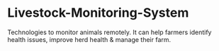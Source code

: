 # Livestock-Monitoring-System
Technologies to monitor animals remotely. It can help farmers identify health issues, improve herd health &amp; manage their farm. 
